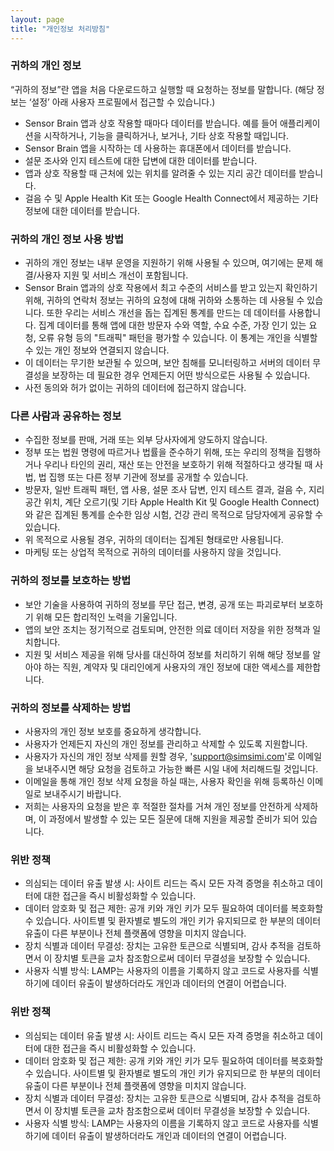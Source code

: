 ```yaml
---
layout: page
title: "개인정보 처리방침"
---
```


### 귀하의 개인 정보
“귀하의 정보”란 앱을 처음 다운로드하고 실행할 때 요청하는 정보를 말합니다. 
(해당 정보는 ‘설정’ 아래 사용자 프로필에서 접근할 수 있습니다.)
- Sensor Brain 앱과 상호 작용할 때마다 데이터를 받습니다.
  예를 들어 애플리케이션을 시작하거나, 기능을 클릭하거나, 보거나, 기타 상호 작용할 때입니다.
- Sensor Brain 앱을 시작하는 데 사용하는 휴대폰에서 데이터를 받습니다.
- 설문 조사와 인지 테스트에 대한 답변에 대한 데이터를 받습니다.
- 앱과 상호 작용할 때 근처에 있는 위치를 알려줄 수 있는 지리 공간 데이터를 받습니다.
- 걸음 수 및 Apple Health Kit 또는 Google Health Connect에서 제공하는 기타 정보에 대한 데이터를 받습니다.

### 귀하의 개인 정보 사용 방법
- 귀하의 개인 정보는 내부 운영을 지원하기 위해 사용될 수 있으며, 여기에는 문제 해결/사용자 지원 및 서비스 개선이 포함됩니다.
- Sensor Brain 앱과의 상호 작용에서 최고 수준의 서비스를 받고 있는지 확인하기 위해, 귀하의 연락처 정보는 귀하의 요청에 대해 귀하와 소통하는 데 사용될 수 있습니다.
또한 우리는 서비스 개선을 돕는 집계된 통계를 만드는 데 데이터를 사용합니다. 집계 데이터를 통해 앱에 대한 방문자 수와 역할, 수요 수준, 가장 인기 있는 요청, 오류 유형 등의 "트래픽" 패턴을 평가할 수 있습니다. 이 통계는 개인을 식별할 수 있는 개인 정보와 연결되지 않습니다.
- 이 데이터는 무기한 보관될 수 있으며, 보안 침해를 모니터링하고 서버의 데이터 무결성을 보장하는 데 필요한 경우 언제든지 어떤 방식으로든 사용될 수 있습니다.
- 사전 동의와 허가 없이는 귀하의 데이터에 접근하지 않습니다.

### 다른 사람과 공유하는 정보
- 수집한 정보를 판매, 거래 또는 외부 당사자에게 양도하지 않습니다.
- 정부 또는 법원 명령에 따르거나 법률을 준수하기 위해, 또는 우리의 정책을 집행하거나 우리나 타인의 권리, 재산 또는 안전을 보호하기 위해 적절하다고 생각될 때 사법, 법 집행 또는 다른 정부 기관에 정보를 공개할 수 있습니다.
- 방문자, 일반 트래픽 패턴, 앱 사용, 설문 조사 답변, 인지 테스트 결과, 걸음 수, 지리 공간 위치, 계단 오르기(및 기타 Apple Health Kit 및 Google Health Connect)와 같은 집계된 통계를 순수한 임상 시험, 건강 관리 목적으로 담당자에게 공유할 수 있습니다.
- 위 목적으로 사용될 경우, 귀하의 데이터는 집계된 형태로만 사용됩니다.
- 마케팅 또는 상업적 목적으로 귀하의 데이터를 사용하지 않을 것입니다.

### 귀하의 정보를 보호하는 방법
- 보안 기술을 사용하여 귀하의 정보를 무단 접근, 변경, 공개 또는 파괴로부터 보호하기 위해 모든 합리적인 노력을 기울입니다.
- 앱의 보안 조치는 정기적으로 검토되며, 안전한 의료 데이터 저장을 위한 정책과 일치합니다.
- 지원 및 서비스 제공을 위해 당사를 대신하여 정보를 처리하기 위해 해당 정보를 알아야 하는 직원, 계약자 및 대리인에게 사용자의 개인 정보에 대한 액세스를 제한합니다.

### 귀하의 정보를 삭제하는 방법
- 사용자의 개인 정보 보호를 중요하게 생각합니다.
- 사용자가 언제든지 자신의 개인 정보를 관리하고 삭제할 수 있도록 지원합니다.
- 사용자가 자신의 개인 정보 삭제를 원할 경우, 'support@simsimi.com'로 이메일을 보내주시면 해당 요청을 검토하고 가능한 빠른 시일 내에 처리해드릴 것입니다.
- 이메일을 통해 개인 정보 삭제 요청을 하실 때는, 사용자 확인을 위해 등록하신 이메일로 보내주시기 바랍니다.
- 저희는 사용자의 요청을 받은 후 적절한 절차를 거쳐 개인 정보를 안전하게 삭제하며, 이 과정에서 발생할 수 있는 모든 질문에 대해 지원을 제공할 준비가 되어 있습니다.

### 위반 정책
- 의심되는 데이터 유출 발생 시: 사이트 리드는 즉시 모든 자격 증명을 취소하고 데이터에 대한 접근을 즉시 비활성화할 수 있습니다.
- 데이터 암호화 및 접근 제한: 공개 키와 개인 키가 모두 필요하여 데이터를 복호화할 수 있습니다. 사이트별 및 환자별로 별도의 개인 키가 유지되므로 한 부분의 데이터 유출이 다른 부분이나 전체 플랫폼에 영향을 미치지 않습니다.
- 장치 식별과 데이터 무결성: 장치는 고유한 토큰으로 식별되며, 감사 추적을 검토하면서 이 장치별 토큰을 교차 참조함으로써 데이터 무결성을 보장할 수 있습니다.
- 사용자 식별 방식: LAMP는 사용자의 이름을 기록하지 않고 코드로 사용자를 식별하기에 데이터 유출이 발생하더라도 개인과 데이터의 연결이 어렵습니다.

### 위반 정책
- 의심되는 데이터 유출 발생 시: 사이트 리드는 즉시 모든 자격 증명을 취소하고 데이터에 대한 접근을 즉시 비활성화할 수 있습니다.
- 데이터 암호화 및 접근 제한: 공개 키와 개인 키가 모두 필요하여 데이터를 복호화할 수 있습니다. 사이트별 및 환자별로 별도의 개인 키가 유지되므로 한 부분의 데이터 유출이 다른 부분이나 전체 플랫폼에 영향을 미치지 않습니다.
- 장치 식별과 데이터 무결성: 장치는 고유한 토큰으로 식별되며, 감사 추적을 검토하면서 이 장치별 토큰을 교차 참조함으로써 데이터 무결성을 보장할 수 있습니다.
- 사용자 식별 방식: LAMP는 사용자의 이름을 기록하지 않고 코드로 사용자를 식별하기에 데이터 유출이 발생하더라도 개인과 데이터의 연결이 어렵습니다.
